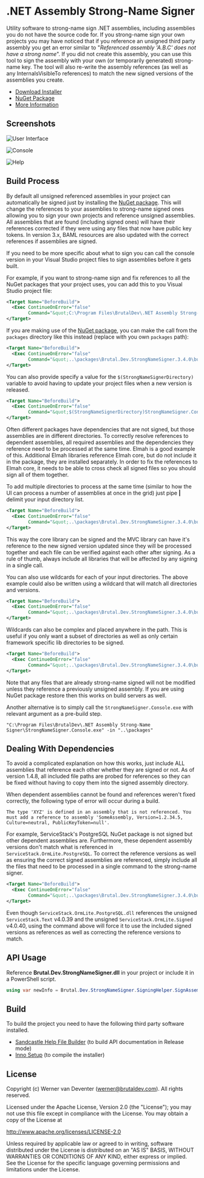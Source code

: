 .NET Assembly Strong-Name Signer
=================

Utility software to strong-name sign .NET assemblies, including assemblies you do not have the source code for. If you strong-name sign your own projects you may have noticed that if you reference an unsigned third party assembly you get an error similar to "*Referenced assembly 'A.B.C' does not have a strong name*". If you did not create this assembly, you can use this tool to sign the assembly with your own (or temporarily generated) strong-name key. The tool will also re-write the assembly references (as well as any InternalsVisibleTo references) to match the new signed versions of the assemblies you create.

* [Download Installer](https://brutaldev.com/download/StrongNameSigner_Setup.exe)
* [NuGet Package](https://www.nuget.org/packages/Brutal.Dev.StrongNameSigner/)
* [More Information](https://brutaldev.com/post/2013/10/18/NET-Assembly-Strong-Name-Signer)

Screenshots
-----------
![User Interface](https://raw.github.com/brutaldev/StrongNameSigner/master/screenshots/StrongNameSigner_UI.png)

![Console](https://raw.github.com/brutaldev/StrongNameSigner/master/screenshots/StrongNameSigner_Console.png)

![Help](https://raw.github.com/brutaldev/StrongNameSigner/master/screenshots/StrongNameSigner_Help.png)

Build Process
-------------
By default all unsigned referenced assemblies in your project can automatically be signed just by installing the [NuGet package](https://www.nuget.org/packages/Brutal.Dev.StrongNameSigner/).
This will change the references to your assemblies to strong-name signed ones allowing you to sign your own projects and reference unsigned assemblies. All assemblies that are found (including signed ones) will have their references corrected if they were using any files that now have public key tokens.
In version 3.x, BAML resources are also updated with the correct references if assemblies are signed.

If you need to be more specific about what to sign you can call the console version in your Visual Studio project files to sign assemblies before it gets built.

For example, if you want to strong-name sign and fix references to all the NuGet packages that your project uses, you can add this to you Visual Studio project file:

```xml
<Target Name="BeforeBuild">
  <Exec ContinueOnError="false"
        Command="&quot;C:\Program Files\BrutalDev\.NET Assembly Strong-Name Signer\StrongNameSigner.Console.exe&quot; -in &quot;..\packages&quot;" />
</Target>
```

If you are making use of the [NuGet package](https://www.nuget.org/packages/Brutal.Dev.StrongNameSigner/), you can make the call from the `packages` directory like this instead (replace with you own `packages` path):

```xml
<Target Name="BeforeBuild">
  <Exec ContinueOnError="false"
        Command="&quot;..\packages\Brutal.Dev.StrongNameSigner.3.4.0\build\StrongNameSigner.Console.exe&quot; -in &quot;..\packages&quot;" />
</Target>
```

You can also provide specify a value for the `$(StrongNameSignerDirectory)` variable to avoid having to update your project files when a new version is released.
```xml
<Target Name="BeforeBuild">
  <Exec ContinueOnError="false"
        Command="&quot;$(StrongNameSignerDirectory)StrongNameSigner.Console.exe&quot; -in &quot;..\packages&quot;" />
</Target>
```

Often different packages have dependencies that are not signed, but those assemblies are in different directories. To correctly resolve references to dependent assemblies, all required assemblies and the dependencies they reference need to be processed at the same time.
Elmah is a good example of this. Additional Elmah libraries reference Elmah core, but do not include it in the package, they are installed separately. In order to fix the references to Elmah core, it needs to be able to cross check all signed files so you should sign all of them together.

To add multiple directories to process at the same time (similar to how the UI can process a number of assemblies at once in the grid) just pipe **|** delimit your input directory list.

```xml
<Target Name="BeforeBuild">
  <Exec ContinueOnError="false"
        Command="&quot;..\packages\Brutal.Dev.StrongNameSigner.3.4.0\build\StrongNameSigner.Console.exe&quot; -in &quot;..\packages\elmah.corelibrary.1.2.2|..\packages\Elmah.MVC.2.1.2&quot;" />
</Target>
```

This way the core library can be signed and the MVC library can have it's reference to the new signed version updated since they will be processed together and each file can be verified against each other after signing.
As a rule of thumb, always include all libraries that will be affected by any signing in a single call.

You can also use wildcards for each of your input directories. The above example could also be written using a wildcard that will match all directories and versions.

```xml
<Target Name="BeforeBuild">
  <Exec ContinueOnError="false"
        Command="&quot;..\packages\Brutal.Dev.StrongNameSigner.3.4.0\build\StrongNameSigner.Console.exe&quot; -in &quot;..\packages\elmah.*&quot;" />
</Target>
```

Wildcards can also be complex and placed anywhere in the path. This is useful if you only want a subset of directories as well as only certain framework specific lib directories to be signed.

```xml
<Target Name="BeforeBuild">
  <Exec ContinueOnError="false"
        Command="&quot;..\packages\Brutal.Dev.StrongNameSigner.3.4.0\build\StrongNameSigner.Console.exe&quot; -in &quot;..\packages\Microsoft.*.Security*\*\net45&quot;" />
</Target>
```

Note that any files that are already strong-name signed will not be modified unless they reference a previously unsigned assembly. If you are using NuGet package restore then this works on build servers as well.

Another alternative is to simply call the `StrongNameSigner.Console.exe` with relevant argument as a pre-build step.

`"C:\Program Files\BrutalDev\.NET Assembly Strong-Name Signer\StrongNameSigner.Console.exe" -in "..\packages"`

Dealing With Dependencies
-------------------------

To avoid a complicated explanation on how this works, just include ALL assemblies that reference each other whether they are signed or not. As of version 1.4.8, all included file paths are probed for references so they can be fixed without having to copy them into the signed assembly directory.

When dependent assemblies cannot be found and references weren't fixed correctly, the following type of error will occur during a build.

```
The type 'XYZ' is defined in an assembly that is not referenced. You must add a reference to assembly 'SomeAssembly, Version=1.2.34.5, Culture=neutral, PublicKeyToken=null'.
```

For example, ServiceStack's PostgreSQL NuGet package is not signed but other dependent assemblies are. Furthermore, these dependent assembly versions don't match what is referenced in `ServiceStack.OrmLite.PostgreSQL`. To correct the reference versions as well as ensuring the correct signed assemblies are referenced, simply include all the files that need to be processed in a single command to the strong-name signer.

```xml
<Target Name="BeforeBuild">
  <Exec ContinueOnError="false"
        Command="&quot;..\packages\Brutal.Dev.StrongNameSigner.3.4.0\build\StrongNameSigner.Console.exe&quot; -in &quot;..\packages\ServiceStack.OrmLite.PostgreSQL.4.0.40\lib\net40|..\packages\ServiceStack.Text.Signed.4.0.40\lib\net40|..\packages\ServiceStack.OrmLite.Signed.4.0.40&quot;" />
</Target>
```

Even though `ServiceStack.OrmLite.PostgreSQL.dll` references the unsigned `ServiceStack.Text` v4.0.39 and the unsigned `ServiceStack.OrmLite.Signed` v4.0.40, using the command above will force it to use the included signed versions as references as well as correcting the reference versions to match.

API Usage
---------
Reference **Brutal.Dev.StrongNameSigner.dll** in your project or include it in a PowerShell script.

```csharp
using var newInfo = Brutal.Dev.StrongNameSigner.SigningHelper.SignAssembly(@"C:\MyAssembly.dll");
```

Build
-----

To build the project you need to have the following third party software installed.
 - [Sandcastle Help File Builder](https://github.com/EWSoftware/SHFB/) (to build API documentation in Release mode)
 - [Inno Setup](http://www.jrsoftware.org/isdl.php) (to compile the installer)

License
-------

Copyright (c) Werner van Deventer (werner@brutaldev.com).  All rights reserved.

Licensed under the Apache License, Version 2.0 (the "License"); you
may not use this file except in compliance with the License. You may
obtain a copy of the License at

http://www.apache.org/licenses/LICENSE-2.0

Unless required by applicable law or agreed to in writing, software
distributed under the License is distributed on an "AS IS" BASIS,
WITHOUT WARRANTIES OR CONDITIONS OF ANY KIND, either express or
implied. See the License for the specific language governing permissions
and limitations under the License.
